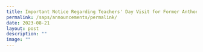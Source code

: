 ```yaml
---
title: Important Notice Regarding Teachers' Day Visit for Former Anthonians
permalink: /saps/announcements/permalink/
date: 2023-08-21
layout: post
description: ""
image: ""
---
```


